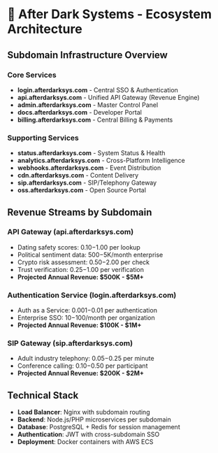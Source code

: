 # 🌙 After Dark Systems - Ecosystem Architecture

## Subdomain Infrastructure Overview

### Core Services
- **login.afterdarksys.com** - Central SSO & Authentication
- **api.afterdarksys.com** - Unified API Gateway (Revenue Engine)
- **admin.afterdarksys.com** - Master Control Panel
- **docs.afterdarksys.com** - Developer Portal
- **billing.afterdarksys.com** - Central Billing & Payments

### Supporting Services  
- **status.afterdarksys.com** - System Status & Health
- **analytics.afterdarksys.com** - Cross-Platform Intelligence
- **webhooks.afterdarksys.com** - Event Distribution
- **cdn.afterdarksys.com** - Content Delivery
- **sip.afterdarksys.com** - SIP/Telephony Gateway
- **oss.afterdarksys.com** - Open Source Portal

## Revenue Streams by Subdomain

### API Gateway (api.afterdarksys.com)
- Dating safety scores: $0.10-$1.00 per lookup
- Political sentiment data: $500-$5K/month enterprise
- Crypto risk assessment: $0.50-$2.00 per check
- Trust verification: $0.25-$1.00 per verification
- **Projected Annual Revenue: $500K - $5M+**

### Authentication Service (login.afterdarksys.com)
- Auth as a Service: $0.001-$0.01 per authentication
- Enterprise SSO: $10-$100/month per organization
- **Projected Annual Revenue: $100K - $1M+**

### SIP Gateway (sip.afterdarksys.com)
- Adult industry telephony: $0.05-$0.25 per minute
- Conference calling: $0.10-$0.50 per participant
- **Projected Annual Revenue: $200K - $2M+**

## Technical Stack
- **Load Balancer**: Nginx with subdomain routing
- **Backend**: Node.js/PHP microservices per subdomain
- **Database**: PostgreSQL + Redis for session management
- **Authentication**: JWT with cross-subdomain SSO
- **Deployment**: Docker containers with AWS ECS